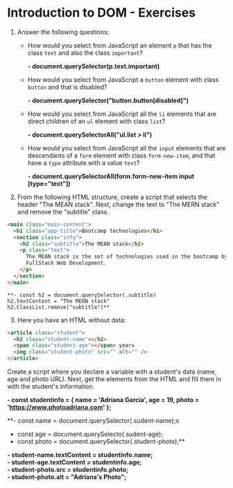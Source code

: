 # Introduction to DOM - Exercises

1. Answer the following questions:

   - How would you select from JavaScript an element `p` that has the class `text` and also the class `important`?
   
      **- document.querySelector(p.text.important)**
   
   - How would you select from JavaScript a `button` element with class `button` and that is disabled?

      **- document.querySelector("button.button[disabled]")**

   - How would you select from JavaScript all the `li` elements that are direct children of an `ul` element with class `list`?

      **- document.querySelectorAll("ul.list > li")**


   - How would you select from JavaScript all the `input` elements that are descendants of a `form` element with class `form-new-item`, and that have a `type` attribute with a value `text`?


      **- document.querySelectorAll(form.form-new-item input [type="text"])**

2. From the following HTML structure, create a script that selects the header "The MEAN stack". Next, change the text to "The MERN stack" and remove the "subtitle" class.

```html
<main class="main-content">
  <h1 class="app-title">Bootcamp technologies</h1>
  <section class="info">
    <h2 class="subtitle">The MEAN stack</h2>
    <p class="text">
      The MEAN stack is the set of technologies used in the bootcamp by
      FullStack Web Development.
    </p>
  </section>
</main>
```
    **- const h2 = document.querySelector(.subtitle) 
    h2.textContent = "The MERN stack"
    h2.ClassList.remove("subtitle")**

3. Here you have an HTML without data:

```html
<article class="student">
  <h2 class="student-name"></h2>
  <span class="student-age"></span> years
  <img class="student-photo" src="" alt="" />
</article>
```

Create a script where you declare a variable with a student's data
(name, age and photo URL). Next, get the elements from the HTML
and fill them in with the student's information.

**- const studentinfo = {
  name = 'Adriana Garcia', 
  age = 19,
  photo = 'https://www.photoadriana.com' };**

  **- const name = document.querySelector(.sudent-name);s
  - const age = document.querySelecto(.sudent-age);
  - const photo = document.querySelector(.student-photo);**
  
  **- student-name.textContent = studentinfo.name;<br>
    - student-age.textContent = studentinfo.age;<br>
    - student-photo.src = studentinfo.photo;<br>
    - student-photo.alt = "Adriana's Photo";**